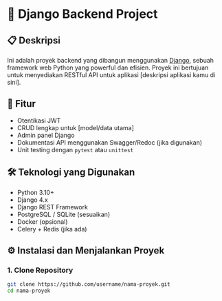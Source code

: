 # 🐍 Django Backend Project

## 📋 Deskripsi
Ini adalah proyek backend yang dibangun menggunakan [Django](https://www.djangoproject.com/), sebuah framework web Python yang powerful dan efisien. Proyek ini bertujuan untuk menyediakan RESTful API untuk aplikasi [deskripsi aplikasi kamu di sini].

## 🚀 Fitur
- Otentikasi JWT
- CRUD lengkap untuk [model/data utama]
- Admin panel Django
- Dokumentasi API menggunakan Swagger/Redoc (jika digunakan)
- Unit testing dengan `pytest` atau `unittest`

## 🛠️ Teknologi yang Digunakan
- Python 3.10+
- Django 4.x
- Django REST Framework
- PostgreSQL / SQLite (sesuaikan)
- Docker (opsional)
- Celery + Redis (jika ada)

## ⚙️ Instalasi dan Menjalankan Proyek

### 1. Clone Repository
```bash
git clone https://github.com/username/nama-proyek.git
cd nama-proyek
